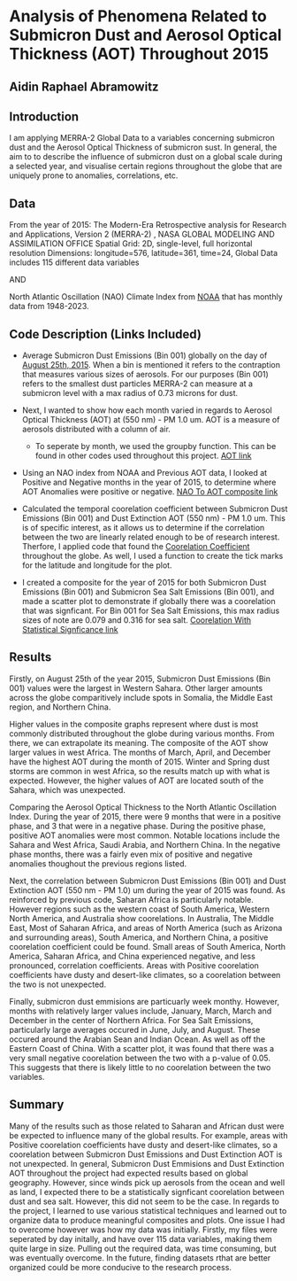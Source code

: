 # Analysis of Phenomena Related to Submicron Dust and Aerosol Optical Thickness (AOT) Throughout 2015 
 
## Aidin Raphael Abramowitz

## Introduction

I am applying MERRA-2 Global Data to a variables concerning submicron dust and the Aerosol Optical Thickness of submicron sust. 
In general, the aim to to describe the influence of submicron dust on a global scale during a selected year, and visualise certain regions throughout the globe that are uniquely prone to anomalies, correlations, etc.

## Data

From the year of 2015:
The Modern-Era Retrospective analysis for Research and Applications, Version 2 (MERRA-2) , NASA GLOBAL MODELING AND ASSIMILATION OFFICE
Spatial Grid: 2D, single-level, full horizontal resolution
Dimensions: longitude=576, latitude=361, time=24, Global 
Data includes 115 different data variables

AND 

North Atlantic Oscillation (NAO) Climate Index from [NOAA](https://psl.noaa.gov/data/climateindices/list/) that has monthly data from 1948-2023.

## Code Description (Links Included)

- Average Submicron Dust Emissions (Bin 001) globally on the day of [August 25th, 2015](https://github.com/bearlyonline/ProjectCLIM680.github.io/blob/master/Plotmean.ipynb). When a bin is mentioned it refers to the contraption that measures various sizes of aerosols. For our purposes (Bin 001) refers to the smallest dust particles MERRA-2 can measure at a submicron level with a max radius of 0.73 microns for dust.

- Next, I wanted to show how each month varied in regards to Aerosol Optical Thickness (AOT) at (550 nm) - PM 1.0 um. AOT is a measure of aerosols distributed with a column of air.
    - To seperate by month, we used the groupby function. This can be found in other codes used throughout this project. [AOT link](https://github.com/bearlyonline/ProjectCLIM680.github.io/blob/master/CompositeAOT.ipynb)


- Using an NAO index from NOAA and Previous AOT data, I looked at Positive and Negative months in the year of 2015, to determine where AOT Anomalies were positive or negative. [NAO To AOT composite link](https://github.com/bearlyonline/ProjectCLIM680.github.io/blob/master/NAOtoAOTcomposite.ipynb)

- Calculated the temporal coorelation coefficient between Submicron Dust Emissions (Bin 001) and Dust Extinction AOT (550 nm) - PM 1.0 um. This is of specific interest, as it allows us to determine if the correlation between the two are linearly related enough to be of research interest. Therfore, I applied code that found the [Coorelation Coefficient](https://github.com/bearlyonline/ProjectCLIM680.github.io/blob/master/CoorelationCoef.ipynb) throughout the globe. As well, I used a function to create the tick marks for the latitude and longitude for the plot.

- I created a composite for the year of 2015 for both Submicron Dust Emissions (Bin 001) and Submicron Sea Salt Emissions (Bin 001), and made a scatter plot to demonstrate if globally there was a coorelation that was signficant. For Bin 001 for Sea Salt Emissions, this max radius sizes of note are 0.079 and 0.316 for sea salt. [Coorelation With Statistical Signficance link](https://github.com/bearlyonline/ProjectCLIM680.github.io/blob/master/ComparisonBetter.ipynb)


## Results

Firstly, on August 25th of the year 2015, Submicron Dust Emissions (Bin 001) values were the largest in Western Sahara. Other larger amounts across the globe comparitively include spots in Somalia, the Middle East region, and Northern China.

Higher values in the composite graphs represent where dust is most commonly distributed throughout the globe during various months. From there, we can extrapolate its meaning. The composite of the AOT show larger values in west Africa. The months of March, April, and December have the highest AOT during the month of 2015. Winter and Spring dust storms are common in west Africa, so the results match up with what is expected. However, the higher values of AOT are located south of the Sahara, which was unexpected. 

Comparing the Aerosol Optical Thickness to the North Atlantic Oscillation Index. During the year of 2015, there were 9 months that were in a positive phase, and 3 that were in a negative phase. During the positive phase, positive AOT anomalies were most common. Notable locations include the Sahara and West Africa, Saudi Arabia, and Northern China.
In the negative phase months, there was a fairly even mix of positive and negative anomalies thoughout the previous regions listed. 

Next, the correlation between Submicron Dust Emissions (Bin 001) and Dust Extinction AOT (550 nm - PM 1.0) um during the year of 2015 was found. As reinforced by previous code, Saharan Africa is particularly notable. However regions such as the western coast of South America, Western North America, and Australia show coorelations. In Australia, The Middle East, Most of Saharan Africa, and areas of North America (such as Arizona and surrounding areas), South America, and Northern China, a positive coorelation coefficient could be found. Small areas of South America, North America, Saharan Africa, and China experienced negative, and less pronounced, correlation coefficients. Areas with Positive coorelation coefficients have dusty and desert-like climates, so a coorelation between the two is not unexpected.

Finally, submicron dust emmisions are particuarly week monthy. However, months with relatively larger values include, January, March, March and December in the center of Northern Africa. For Sea Salt Emissions, particularly large averages occured in June, July, and August. These occured around the Arabian Sean and Indian Ocean. As well as off the Eastern Coast of China. With a scatter plot, it was found that there was a very small negative coorelation between the two with a p-value of 0.05. This suggests that there is likely little to no coorelation between the two variables.  

## Summary

Many of the results such as those related to Saharan and African dust were be expected to influence many of the global results. For example, areas with Positive coorelation coefficients have dusty and desert-like climates, so a coorelation between Submicron Dust Emissions and Dust Extinction AOT is not unexpected. In general, Submicron Dust Emmisions and Dust Extinction AOT throughout the project had expected results based on global geography. However, since winds pick up aerosols from the ocean and well as land, I expected there to be a statistically signficant coorelation between dust and sea salt. However, this did not seem to be the case. In regards to the project, I learned to use various statistical techniques and learned out to organize data to produce meaningful composites and plots. One issue I had to overcome however was how my data was initially. Firstly, my files were seperated by day initally, and have over 115 data variables, making them quite large in size. Pulling out the required data, was time consuming, but was eventually overcome. In the future, finding datasets rthat are better organized could be more conducive to the research process. 






